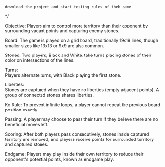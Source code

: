     download the project and start testing rules of theb game 
*/



Objective:
            Players aim to control more territory than their opponent by surrounding vacant points and capturing enemy stones.

Board: 
            The game is played on a grid board, traditionally 19x19 lines, though smaller sizes like 13x13 or 9x9 are also common.

Stones: 
            Two players, Black and White, take turns placing stones of their color on intersections of the lines.

Turns:     
            Players alternate turns, with Black playing the first stone.

Liberties:     
            Stones are captured when they have no liberties (empty adjacent points). A group of connected stones shares liberties.

Ko Rule: 
            To prevent infinite loops, a player cannot repeat the previous board position exactly.

Passing: 
            A player may choose to pass their turn if they believe there are no beneficial moves left.

Scoring: 
            After both players pass consecutively, stones inside captured territory are removed, and players receive points for surrounded territory and captured stones.

Endgame: 
            Players may play inside their own territory to reduce their opponent's potential points, known as endgame play.
